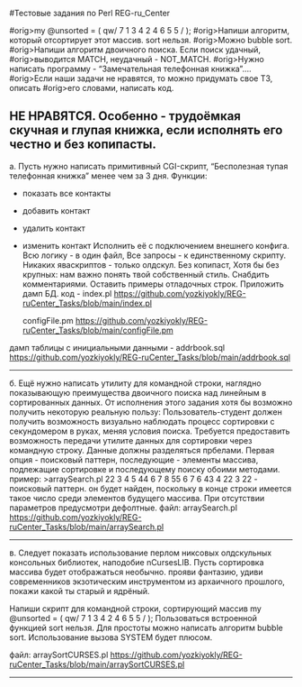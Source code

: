 #Тестовые задания по Perl REG-ru_Center

#orig>my @unsorted = ( qw/ 7 1 3 4 2 4 6 5 5 / );
#orig>Напиши алгоритм, который отсортирует этот массив. sort нельзя. 
#orig>Можно  bubble sort.
#orig>Напиши алгоритм двоичного поиска. Если поиск удачный,
#orig>выводится MATCH, неудачный - NOT_MATCH.
#orig>Нужно написать программу - “Замечательная телефонная книжка”....
#orig>Если наши задачи не нравятся, то можно придумать свое ТЗ, описать
#orig>его словами, написать код.

НЕ НРАВЯТСЯ. Особенно - трудоёмкая скучная и глупая книжка, если исполнять его честно и без копипасты. 
------------
а. Пусть нужно написать примитивный  CGI-скрипт,
“Бесполезная тупая телефонная книжка” менее чем за 3 дня.
Функции:
- показать все контакты
- добавить контакт
- удалить контакт
- изменить контакт
Исполнить её с подключением внешнего конфига. 
Всю логику - в один файл,
Все запросы - к единственному скрипту. 
Никаких яваскриптов - только олдскул.
Без копипаст, Хотя бы без крупных: нам важно понять твой собственный стиль. 
Снабдить комментариями.
Оставить примеры отладочных строк.
Приложить дамп БД.
 код - 
	index.pl 
	https://github.com/yozkiyokly/REG-ruCenter_Tasks/blob/main/index.pl
	
	configFile.pm 
	https://github.com/yozkiyokly/REG-ruCenter_Tasks/blob/main/configFile.pm
 
 дамп таблицы с инициальными данными - 
	addrbook.sql 
	https://github.com/yozkiyokly/REG-ruCenter_Tasks/blob/main/addrbook.sql

------------
б. Ещё нужно написать утилиту для командной строки, наглядно показывающую преимущества двоичного поиска над линейным в сортированных данных.
От исполнения этого задания хотя бы возможно получить некоторую реальную пользу:
Пользователь-студент должен получить возможность визуально наблюдать процесс сортировки с секундомером в руках, меняя условия поиска. 
Требуется предоставить возможность передачи утилите данных для сортировки через командную строку.
Данные должны разделяться прбелами. Первая опция - поисковый паттерн, последующие - элементы массива, подлежащие сортировке и последующему поиску обоими методами.
пример:  >arraySearch.pl 22 3 4 5 44 6 7 8 55 6 7 6 43 4 22 3
22 - поисковый паттерн. он будет найден, поскольку в конце строки имеется такое число среди элементов будущего массива.
При отсутствии параметров предусмотри дефолтные.
файл: 
	arraySearch.pl  
	https://github.com/yozkiyokly/REG-ruCenter_Tasks/blob/main/arraySearch.pl

------------
в. Cледует показать использование перлом никсовых олдскульных консольных библиотек, 
наподобие  nCursesLIB.
Пусть сортировка массива будет отображаться необычно. 
прояви фантазию, удиви современников экзотическим инструментом из архаичного прошлого, 
покажи какой ты старый и ядрёный.

Напиши скрипт для командной строки, сортирующий массив 
my @unsorted = ( qw/ 7 1 3 4 2 4 6 5 5 / );
Пользоваться встроенной функцией sort нельзя. 
Для простоты можно написать алгоритм bubble sort.
Использование вызовa SYSTEM будет плюсом.

файл: 
	arraySortCURSES.pl 
	https://github.com/yozkiyokly/REG-ruCenter_Tasks/blob/main/arraySortCURSES.pl

------------	
